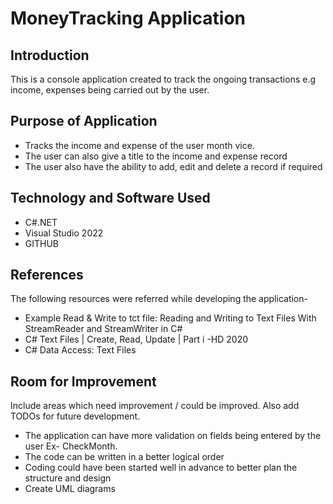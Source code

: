# MoneyTracking Application

## Introduction

This is a console application created to track the ongoing transactions e.g income, expenses being carried out by the user.

## Purpose of Application

* Tracks the income and expense of the user month vice.
* The user can also give a title to the income and expense record
* The user also have the ability to add, edit and delete a record if required

## Technology and Software Used

* C#.NET
* Visual Studio 2022
* GITHUB

## References

The following resources were referred while developing the application-
* Example Read & Write to tct file: Reading and Writing to Text Files With StreamReader and StreamWriter in C# 
* C# Text Files | Create, Read, Update | Part i -HD 2020 
* C# Data Access: Text Files 

## Room for Improvement

Include areas which need improvement / could be improved. Also add TODOs for future development.
* The application can have more validation on fields being entered by the user Ex- CheckMonth.
* The code can be written in a better logical order
* Coding could have been started well in advance to better plan the structure and design
* Create UML diagrams

 

 

